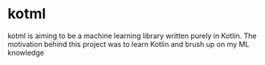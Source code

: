 # kotml

kotml is aiming to be a machine learning library written purely in Kotlin. The motivation behind this project
was to learn Kotlin and brush up on my ML knowledge
